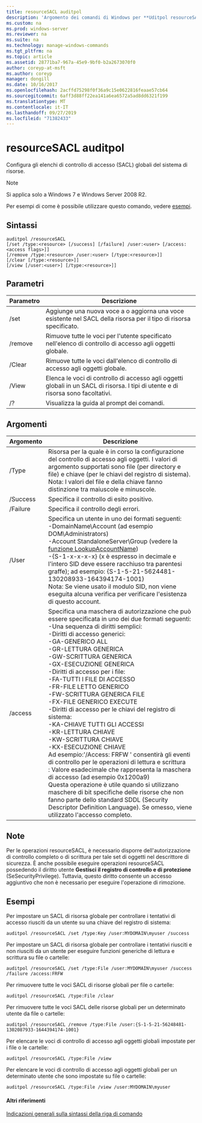 ```yaml
---
title: resourceSACL auditpol
description: 'Argomento dei comandi di Windows per **Uditpol resourceSACL** : Configura gli elenchi di controllo di accesso (SACL) globale delle risorse del sistema.'
ms.custom: na
ms.prod: windows-server
ms.reviewer: na
ms.suite: na
ms.technology: manage-windows-commands
ms.tgt_pltfrm: na
ms.topic: article
ms.assetid: 28771ba7-967a-45e9-9bf0-b2a2673070f0
author: coreyp-at-msft
ms.author: coreyp
manager: dongill
ms.date: 10/16/2017
ms.openlocfilehash: 2acffd75298f0f36a9c15e0622816feaae57cb64
ms.sourcegitcommit: 6aff3d88ff22ea141a6ea6572a5ad8dd6321f199
ms.translationtype: MT
ms.contentlocale: it-IT
ms.lasthandoff: 09/27/2019
ms.locfileid: "71382433"
---
```

# <a name="auditpol-resourcesacl"></a>resourceSACL auditpol



Configura gli elenchi di controllo di accesso (SACL) globali del sistema di risorse.

> [!NOTE]
> Si applica solo a Windows 7 e Windows Server 2008 R2.

Per esempi di come è possibile utilizzare questo comando, vedere [esempi](#BKMK_Examples).

## <a name="syntax"></a>Sintassi

```
auditpol /resourceSACL
[/set /type:<resource> [/success] [/failure] /user:<user> [/access:<access flags>]]
[/remove /type:<resource> /user:<user> [/type:<resource>]]
[/clear [/type:<resource>]]
[/view [/user:<user>] [/type:<resource>]]
```

## <a name="parameters"></a>Parametri

|Parametro|Descrizione|
|---------|-----------|
|/set|Aggiunge una nuova voce a o aggiorna una voce esistente nel SACL della risorsa per il tipo di risorsa specificato.|
|/remove|Rimuove tutte le voci per l'utente specificato nell'elenco di controllo di accesso agli oggetti globale.|
|/Clear|Rimuove tutte le voci dall'elenco di controllo di accesso agli oggetti globale.|
|/View|Elenca le voci di controllo di accesso agli oggetti globali in un SACL di risorsa. I tipi di utente e di risorsa sono facoltativi.|
|/?|Visualizza la guida al prompt dei comandi.|

## <a name="arguments"></a>Argomenti

|Argomento|Descrizione|
|--------|-----------|
|/Type|Risorsa per la quale è in corso la configurazione del controllo di accesso agli oggetti. I valori di argomento supportati sono file (per directory e file) e chiave (per le chiavi del registro di sistema).</br>Nota: I valori del file e della chiave fanno distinzione tra maiuscole e minuscole.|
|/Success|Specifica il controllo di esito positivo.|
|/Failure|Specifica il controllo degli errori.|
|/User|Specifica un utente in uno dei formati seguenti:</br>-DomainName\Account (ad esempio DOM\Administrators)</br>-Account StandaloneServer\Group (vedere la [funzione LookupAccountName](https://msdn.microsoft.com/library/windows/desktop/aa379159(v=vs.85).aspx))</br>-{S-1-x-x-x-x} (x è espresso in decimale e l'intero SID deve essere racchiuso tra parentesi graffe); ad esempio: {S-1-5-21-5624481-130208933-164394174-1001}</br>    Nota:     Se viene usato il modulo SID, non viene eseguita alcuna verifica per verificare l'esistenza di questo account.|
|/access|Specifica una maschera di autorizzazione che può essere specificata in uno dei due formati seguenti:</br>-Una sequenza di diritti semplici:</br>    -Diritti di accesso generici:</br>        -GA-GENERICO ALL</br>        -GR-LETTURA GENERICA</br>        -GW-SCRITTURA GENERICA</br>        -GX-ESECUZIONE GENERICA</br>    -Diritti di accesso per i file:</br>        -FA-TUTTI I FILE DI ACCESSO</br>        -FR-FILE LETTO GENERICO</br>        -FW-SCRITTURA GENERICA FILE</br>        -FX-FILE GENERICO EXECUTE</br>    -Diritti di accesso per le chiavi del registro di sistema:</br>        -KA-CHIAVE TUTTI GLI ACCESSI</br>        -KR-LETTURA CHIAVE</br>        -KW-SCRITTURA CHIAVE</br>        -KX-ESECUZIONE CHIAVE</br>    Ad esempio:'/Access: FRFW ' consentirà gli eventi di controllo per le operazioni di lettura e scrittura</br>: Valore esadecimale che rappresenta la maschera di accesso (ad esempio 0x1200a9)</br>    Questa operazione è utile quando si utilizzano maschere di bit specifiche delle risorse che non fanno parte dello standard SDDL (Security Descriptor Definition Language). Se omesso, viene utilizzato l'accesso completo.|

## <a name="remarks"></a>Note

Per le operazioni resourceSACL, è necessario disporre dell'autorizzazione di controllo completo o di scrittura per tale set di oggetti nel descrittore di sicurezza. È anche possibile eseguire operazioni resourceSACL possedendo il diritto utente **Gestisci il registro di controllo e di protezione** (SeSecurityPrivilege). Tuttavia, questo diritto consente un accesso aggiuntivo che non è necessario per eseguire l'operazione di rimozione.

## <a name="BKMK_Examples"></a>Esempi

Per impostare un SACL di risorsa globale per controllare i tentativi di accesso riusciti da un utente su una chiave del registro di sistema:
```
auditpol /resourceSACL /set /type:Key /user:MYDOMAIN\myuser /success
```
Per impostare un SACL di risorsa globale per controllare i tentativi riusciti e non riusciti da un utente per eseguire funzioni generiche di lettura e scrittura su file o cartelle:
```
auditpol /resourceSACL /set /type:File /user:MYDOMAIN\myuser /success /failure /access:FRFW
```
Per rimuovere tutte le voci SACL di risorse globali per file o cartelle:
```
auditpol /resourceSACL /type:File /clear
```
Per rimuovere tutte le voci SACL delle risorse globali per un determinato utente da file o cartelle:
```
auditpol /resourceSACL /remove /type:File /user:{S-1-5-21-56248481-1302087933-1644394174-1001}
```
Per elencare le voci di controllo di accesso agli oggetti globali impostate per i file o le cartelle:
```
auditpol /resourceSACL /type:File /view
```
Per elencare le voci di controllo di accesso agli oggetti globali per un determinato utente che sono impostate su file o cartelle:
```
auditpol /resourceSACL /type:File /view /user:MYDOMAIN\myuser
```

#### <a name="additional-references"></a>Altri riferimenti

[Indicazioni generali sulla sintassi della riga di comando](command-line-syntax-key.md)